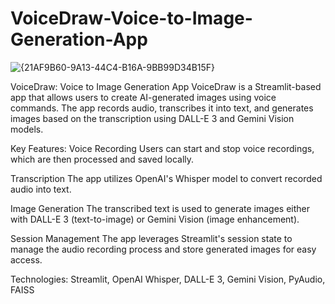 # VoiceDraw-Voice-to-Image-Generation-App

![{21AF9B60-9A13-44C4-B16A-9BB99D34B15F}](https://github.com/user-attachments/assets/91f9a7b8-8304-449a-b794-c036d79b2220)

VoiceDraw: Voice to Image Generation App
VoiceDraw is a Streamlit-based app that allows users to create AI-generated images using voice commands. The app records audio, transcribes it into text, and generates images based on the transcription using DALL-E 3 and Gemini Vision models.

Key Features:
Voice Recording
Users can start and stop voice recordings, which are then processed and saved locally.

Transcription
The app utilizes OpenAI's Whisper model to convert recorded audio into text.

Image Generation
The transcribed text is used to generate images either with DALL-E 3 (text-to-image) or Gemini Vision (image enhancement).

Session Management
The app leverages Streamlit's session state to manage the audio recording process and store generated images for easy access.

Technologies:
Streamlit, OpenAI Whisper, DALL-E 3, Gemini Vision, PyAudio, FAISS
